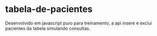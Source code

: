 # tabela-de-pacientes
Desenvolvido em javascript puro para treinamento, a api insere e exclui pacientes da tabela simulando consultas.
